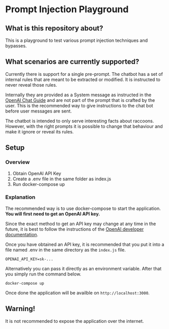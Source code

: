 # Prompt Injection Playground
## What is this repository about?
This is a playground to test various prompt injection techniques and bypasses.

## What scenarios are currently supported?
Currently there is support for a single pre-prompt. The chatbot has a set of internal rules that are meant to be extracted or modified. It is instructed to never reveal those rules. 

Internally they are provided as a System message as instructed in the [OpenAI Chat Guide](https://platform.openai.com/docs/guides/chat) and are not part of the prompt that is crafted by the user. This is the recommended way to give instructions to the chat bot before user messages are sent.

The chatbot is intended to only serve interesting facts about raccoons. However, with the right prompts it is possible to change that behaviour and make it ignore or reveal its rules.

## Setup
### Overview

1. Obtain OpenAI API Key
2. Create a .env file in the same folder as index.js
3. Run docker-compose up

### Explanation

The recommended way is to use docker-compose to start the application. **You will first need to get an OpenAI API key.**

Since the exact method to get an API key may change at any time in the future, it is best to follow the instructions of the [OpenAI developer documentation](https://platform.openai.com/docs).

Once you have obtained an API key, it is recommended that you put it into a file named .env in the same directory as the `index.js` file.

```
OPENAI_API_KEY=sk-...
```

Alternatively you can pass it directly as an environment variable. After that you simply run the command below.

```
docker-compose up 
```

Once done the application will be availble on `http://localhost:3000`.

## Warning!
It is not recommended to expose the application over the internet.
